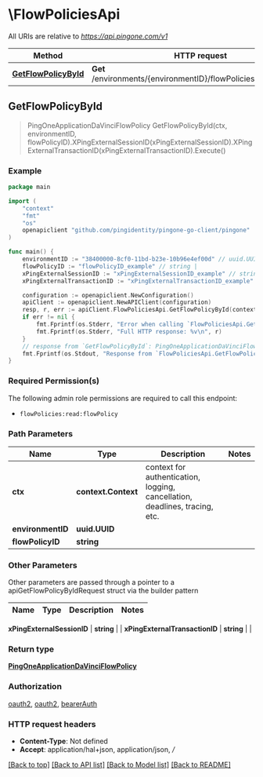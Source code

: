 # \FlowPoliciesApi

All URIs are relative to *https://api.pingone.com/v1*

Method | HTTP request | Description
------------- | ------------- | -------------
[**GetFlowPolicyById**](FlowPoliciesApi.md#GetFlowPolicyById) | **Get** /environments/{environmentID}/flowPolicies/{flowPolicyID} | 



## GetFlowPolicyById

> PingOneApplicationDaVinciFlowPolicy GetFlowPolicyById(ctx, environmentID, flowPolicyID).XPingExternalSessionID(xPingExternalSessionID).XPingExternalTransactionID(xPingExternalTransactionID).Execute()



### Example

```go
package main

import (
	"context"
	"fmt"
	"os"
	openapiclient "github.com/pingidentity/pingone-go-client/pingone"
)

func main() {
	environmentID := "38400000-8cf0-11bd-b23e-10b96e4ef00d" // uuid.UUID | 
	flowPolicyID := "flowPolicyID_example" // string | 
	xPingExternalSessionID := "xPingExternalSessionID_example" // string |  (optional)
	xPingExternalTransactionID := "xPingExternalTransactionID_example" // string |  (optional)

	configuration := openapiclient.NewConfiguration()
	apiClient := openapiclient.NewAPIClient(configuration)
	resp, r, err := apiClient.FlowPoliciesApi.GetFlowPolicyById(context.Background(), environmentID, flowPolicyID).XPingExternalSessionID(xPingExternalSessionID).XPingExternalTransactionID(xPingExternalTransactionID).Execute()
	if err != nil {
		fmt.Fprintf(os.Stderr, "Error when calling `FlowPoliciesApi.GetFlowPolicyById``: %v\n", err)
		fmt.Fprintf(os.Stderr, "Full HTTP response: %v\n", r)
	}
	// response from `GetFlowPolicyById`: PingOneApplicationDaVinciFlowPolicy
	fmt.Fprintf(os.Stdout, "Response from `FlowPoliciesApi.GetFlowPolicyById`: %v\n", resp)
}
```

### Required Permission(s)

The following admin role permissions are required to call this endpoint:

- `flowPolicies:read:flowPolicy`

### Path Parameters


Name | Type | Description  | Notes
------------- | ------------- | ------------- | -------------
**ctx** | **context.Context** | context for authentication, logging, cancellation, deadlines, tracing, etc.
**environmentID** | **uuid.UUID** |  | 
**flowPolicyID** | **string** |  | 

### Other Parameters

Other parameters are passed through a pointer to a apiGetFlowPolicyByIdRequest struct via the builder pattern


Name | Type | Description  | Notes
------------- | ------------- | ------------- | -------------


 **xPingExternalSessionID** | **string** |  | 
 **xPingExternalTransactionID** | **string** |  | 

### Return type

[**PingOneApplicationDaVinciFlowPolicy**](PingOneApplicationDaVinciFlowPolicy.md)

### Authorization

[oauth2](../README.md#oauth2), [oauth2](../README.md#oauth2), [bearerAuth](../README.md#bearerAuth)

### HTTP request headers

- **Content-Type**: Not defined
- **Accept**: application/hal+json, application/json, */*

[[Back to top]](#) [[Back to API list]](../README.md#documentation-for-api-endpoints)
[[Back to Model list]](../README.md#documentation-for-models)
[[Back to README]](../README.md)

